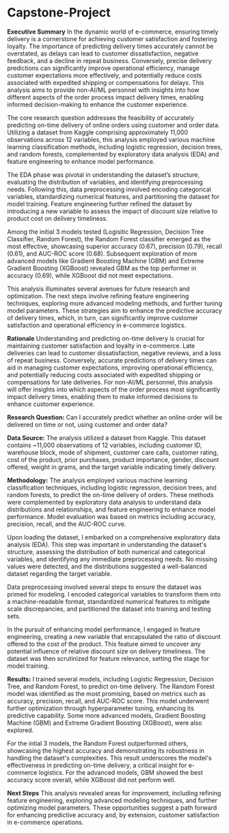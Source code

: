 # Capstone-Project

**Executive Summary**
In the dynamic world of e-commerce, ensuring timely delivery is a cornerstone for achieving customer satisfaction and fostering loyalty. The importance of predicting delivery times accurately cannot be overstated, as delays can lead to customer dissatisfaction, negative feedback, and a decline in repeat business. Conversely, precise delivery predictions can significantly improve operational efficiency, manage customer expectations more effectively, and potentially reduce costs associated with expedited shipping or compensations for delays. This analysis aims to provide non-AI/ML personnel with insights into how different aspects of the order process impact delivery times, enabling informed decision-making to enhance the customer experience.

The core research question addresses the feasibility of accurately predicting on-time delivery of online orders using customer and order data. Utilizing a dataset from Kaggle comprising approximately 11,000 observations across 12 variables, this analysis employed various machine learning classification methods, including logistic regression, decision trees, and random forests, complemented by exploratory data analysis (EDA) and feature engineering to enhance model performance.

The EDA phase was pivotal in understanding the dataset’s structure, evaluating the distribution of variables, and identifying preprocessing needs. Following this, data preprocessing involved encoding categorical variables, standardizing numerical features, and partitioning the dataset for model training. Feature engineering further refined the dataset by introducing a new variable to assess the impact of discount size relative to product cost on delivery timeliness.

Among the initial 3 models tested (Logisitic Regression, Decision Tree Classifier, Random Forest), the Random Forest classifier emerged as the most effective, showcasing superior accuracy (0.67), precision (0.79), recall (0.61), and AUC-ROC score (0.68). Subsequent exploration of more advanced models like Gradient Boosting Machine (GBM) and Extreme Gradient Boosting (XGBoost) revealed GBM as the top performer in accuracy (0.69), while XGBoost did not meet expectations.

This analysis illuminates several avenues for future research and optimization. The next steps involve refining feature engineering techniques, exploring more advanced modeling methods, and further tuning model parameters. These strategies aim to enhance the predictive accuracy of delivery times, which, in turn, can significantly improve customer satisfaction and operational efficiency in e-commerce logistics. 

**Rationale**
Understanding and predicting on-time delivery is crucial for maintaining customer satisfaction and loyalty in e-commerce. Late deliveries can lead to customer dissatisfaction, negative reviews, and a loss of repeat business. Conversely, accurate predictions of delivery times can aid in managing customer expectations, improving operational efficiency, and potentially reducing costs associated with expedited shipping or compensations for late deliveries. For non-AI/ML personnel, this analysis will offer insights into which aspects of the order process most significantly impact delivery times, enabling them to make informed decisions to enhance customer experience.

**Research Question:**
Can I accurately predict whether an online order will be delivered on time or not, using customer and order data?

**Data Source:**
The analysis utilized a dataset from Kaggle. This dataset contains ~11,000 observations of 12 variables, including customer ID, warehouse block, mode of shipment, customer care calls, customer rating, cost of the product, prior purchases, product importance, gender, discount offered, weight in grams, and the target variable indicating timely delivery.

**Methodology:**
The analysis employed various machine learning classification techniques, including logistic regression, decision trees, and random forests, to predict the on-time delivery of orders. These methods were complemented by exploratory data analysis to understand data distributions and relationships, and feature engineering to enhance model performance. Model evaluation was based on metrics including accuracy, precision, recall, and the AUC-ROC curve.

Upon loading the dataset, I embarked on a comprehensive exploratory data analysis (EDA). This step was important in understanding the dataset's structure, assessing the distribution of both numerical and categorical variables, and identifying any immediate preprocessing needs. No missing values were detected, and the distributions suggested a well-balanced dataset regarding the target variable.

Data preprocessing involved several steps to ensure the dataset was primed for modeling. I encoded categorical variables to transform them into a machine-readable format, standardized numerical features to mitigate scale discrepancies, and partitioned the dataset into training and testing sets.

In the pursuit of enhancing model performance, I engaged in feature engineering, creating a new variable that encapsulated the ratio of discount offered to the cost of the product. This feature aimed to uncover any potential influence of relative discount size on delivery timeliness. The dataset was then scrutinized for feature relevance, setting the stage for model training.

**Results:**
I trained several models, including Logistic Regression, Decision Tree, and Random Forest, to predict on-time delivery. The Random Forest model was identified as the most promising, based on metrics such as accuracy, precision, recall, and AUC-ROC score. This model underwent further optimization through hyperparameter tuning, enhancing its predictive capability. Some more advanced models, Gradient Boosting Machine (GBM) and Extreme Gradient Boosting (XGBoost), were also explored.

For the intial 3 models, the Random Forest outperformed others, showcasing the highest accuracy and demonstrating its robustness in handling the dataset's complexities. This result underscores the model's effectiveness in predicting on-time delivery, a critical insight for e-commerce logistics. For the advanced models, GBM showed the best accuracy score overall, while XGBoost did not perform well.

**Next Steps**
This analysis revealed areas for improvement, including refining feature engineering, exploring advanced modeling techniques, and further optimizing model parameters. These opportunities suggest a path forward for enhancing predictive accuracy and, by extension, customer satisfaction in e-commerce operations.


